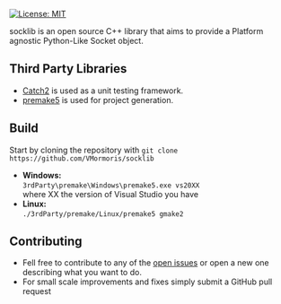 
[![License: MIT](https://img.shields.io/badge/License-MIT-yellow.svg)](https://opensource.org/licenses/MIT)
<br>

socklib is an open source C++ library that aims to provide a Platform agnostic Python-Like Socket object.

## Third Party Libraries
* [Catch2](https://github.com/catchorg/Catch2) is used as a unit testing framework.
* [premake5](https://github.com/premake/premake-core) is used for project generation.

## Build
Start by cloning the repository with ```git clone https://github.com/VMormoris/socklib```
* __Windows:__<br>
  ```3rdParty\premake\Windows\premake5.exe vs20XX```<br>
  where XX the version of Visual Studio you have
* __Linux:__<br>
  ```./3rdParty/premake/Linux/premake5 gmake2``` <br>

## Contributing
* Fell free to contribute to any of the [open issues](https://github.com/VMormoris/socklib/issues) or open a new one describing what you want to do.
* For small scale improvements and fixes simply submit a GitHub pull request
